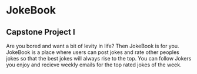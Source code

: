 # JokeBook

## Capstone Project I 

Are you bored and want a bit of levity in life? Then JokeBook is for you. JokeBook is a place where users can post jokes and rate other peoples jokes so that the best jokes will always rise to the top. You can follow Jokers you enjoy and recieve weekly emails for the top rated jokes of the week. 
